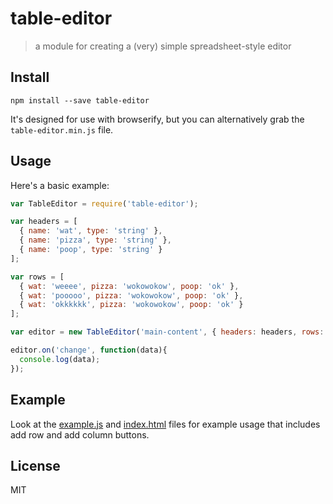 # table-editor
> a module for creating a (very) simple spreadsheet-style editor

## Install

```
npm install --save table-editor
```

It's designed for use with browserify, but you can alternatively grab the `table-editor.min.js` file.

## Usage

Here's a basic example:

```js
var TableEditor = require('table-editor');

var headers = [
  { name: 'wat', type: 'string' },
  { name: 'pizza', type: 'string' },
  { name: 'poop', type: 'string' }
];

var rows = [
  { wat: 'weeee', pizza: 'wokowokow', poop: 'ok' },
  { wat: 'pooooo', pizza: 'wokowokow', poop: 'ok' },
  { wat: 'okkkkkk', pizza: 'wokowokow', poop: 'ok' }
];

var editor = new TableEditor('main-content', { headers: headers, rows: rows });

editor.on('change', function(data){
  console.log(data);
});
```

## Example

Look at the [example.js](https://github.com/sethvincent/table-editor/blob/master/example.js) and [index.html](https://github.com/sethvincent/table-editor/blob/master/index.html) files for example usage that includes add row and add column buttons.

## License
MIT